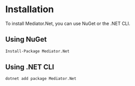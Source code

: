 # Installation

To install Mediator.Net, you can use NuGet or the .NET CLI.

## Using NuGet

```bash
Install-Package Mediator.Net
```

## Using .NET CLI

```bash
dotnet add package Mediator.Net
